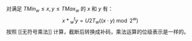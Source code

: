 对满足 ${TMin}_{w} \leqslant x, y \leqslant TMax_{w}$ 的 $x \text{ 和 } y$  有：
$$
x *{ }_{w}^{t}y=U2T_{w}\left((x \cdot y) \bmod 2^{w}\right)
$$
按照 [[无符号乘法]] 计算，截断后转换成补码，乘法运算的位级表示是一样的。